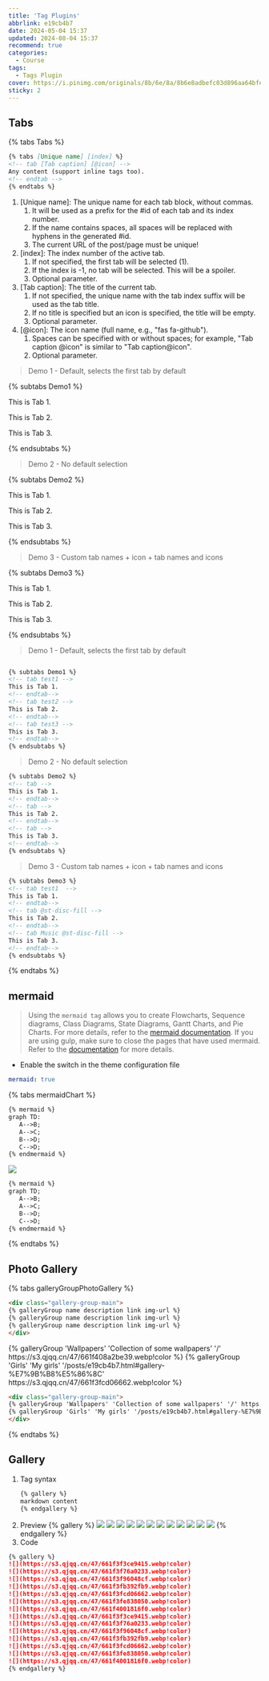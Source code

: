 ```yaml
---
title: 'Tag Plugins'
abbrlink: e19cb4b7
date: 2024-05-04 15:37
updated: 2024-08-04 15:37
recommend: true
categories:
  - Course
tags:
  - Tags Plugin
cover: https://i.pinimg.com/originals/8b/6e/8a/8b6e8adbefc03d896aa64bfeec253e70.jpg
sticky: 2
---
```


## Tabs

{% tabs Tabs %}

<!-- tab Syntax -->

```markdown
{% tabs [Unique name] [index] %}
<!-- tab [Tab caption] [@icon] -->
Any content (support inline tags too).
<!-- endtab -->
{% endtabs %}
```

<!-- endtab -->

<!-- tab Parameters -->

1. [Unique name]: The unique name for each tab block, without commas.
   1. It will be used as a prefix for the #id of each tab and its index number.
   2. If the name contains spaces, all spaces will be replaced with hyphens in the generated #id.
   3. The current URL of the post/page must be unique!
2. [index]: The index number of the active tab.
   1. If not specified, the first tab will be selected (1).
   2. If the index is -1, no tab will be selected. This will be a spoiler.
   3. Optional parameter.
3. [Tab caption]: The title of the current tab.
   1. If not specified, the unique name with the tab index suffix will be used as the tab title.
   2. If no title is specified but an icon is specified, the title will be empty.
   3. Optional parameter.
4. [@icon]: The icon name (full name, e.g., "fas fa-github").
   1. Spaces can be specified with or without spaces; for example, "Tab caption @icon" is similar to "Tab caption@icon".
   2. Optional parameter.

<!-- endtab -->

<!-- tab Preview -->

> Demo 1 - Default, selects the first tab by default

{% subtabs Demo1 %}
<!-- tab test1 -->
This is Tab 1.
<!-- endtab-->
<!-- tab test2 -->
This is Tab 2.
<!-- endtab-->
<!-- tab test3 -->
This is Tab 3.
<!-- endtab-->
{% endsubtabs %}

> Demo 2 - No default selection

{% subtabs Demo2 %}
<!-- tab -->
This is Tab 1.
<!-- endtab-->
<!-- tab -->
This is Tab 2.
<!-- endtab-->
<!-- tab -->
This is Tab 3.
<!-- endtab-->
{% endsubtabs %}

> Demo 3 - Custom tab names + icon + tab names and icons

{% subtabs Demo3 %}
<!-- tab test1  -->
This is Tab 1.
<!-- endtab-->
<!-- tab @fab fa-github -->
This is Tab 2.
<!-- endtab-->
<!-- tab Music @fas fa-music -->
This is Tab 3.
<!-- endtab-->
{% endsubtabs %}

<!-- endtab -->

<!-- tab Source Code -->

> Demo 1 - Default, selects the first tab by default

```markdown

{% subtabs Demo1 %}
<!-- tab test1 -->
This is Tab 1.
<!-- endtab-->
<!-- tab test2 -->
This is Tab 2.
<!-- endtab-->
<!-- tab test3 -->
This is Tab 3.
<!-- endtab-->
{% endsubtabs %}
```

> Demo 2 - No default selection

```markdown
{% subtabs Demo2 %}
<!-- tab -->
This is Tab 1.
<!-- endtab-->
<!-- tab -->
This is Tab 2.
<!-- endtab-->
<!-- tab -->
This is Tab 3.
<!-- endtab-->
{% endsubtabs %}
```

> Demo 3 - Custom tab names + icon + tab names and icons

```markdown
{% subtabs Demo3 %}
<!-- tab test1  -->
This is Tab 1.
<!-- endtab-->
<!-- tab @st-disc-fill -->
This is Tab 2.
<!-- endtab-->
<!-- tab Music @st-disc-fill -->
This is Tab 3.
<!-- endtab-->
{% endsubtabs %}
```

<!-- endtab -->

{% endtabs %}

## mermaid

> Using the `mermaid tag` allows you to create Flowcharts, Sequence diagrams, Class Diagrams, State Diagrams, Gantt Charts, and Pie Charts. For more details, refer to the [mermaid documentation](https://mermaid.js.org/#/).
> If you are using gulp, make sure to close the pages that have used mermaid. Refer to the [documentation](https://solitude.js.org/high-configuration/advanced#gulp) for more details.

* Enable the switch in the theme configuration file

```yaml
mermaid: true
```

{% tabs mermaidChart %}

<!-- tab Syntax -->

```markdown
{% mermaid %}
graph TD:
   A-->B;
   A-->C;
   B-->D;
   C-->D;
{% endmermaid %}
```

<!-- endtab -->

<!-- tab Preview -->

![](https://s3.qjqq.cn/47/661f416a2f175.webp!color)

<!-- endtab -->

<!-- tab Source Code -->

```markdown
{% mermaid %}
graph TD;
   A-->B;
   A-->C;
   B-->D;
   C-->D;
{% endmermaid %}
```

<!-- endtab -->

{% endtabs %}

## Photo Gallery

{% tabs galleryGroupPhotoGallery %}

<!-- tab Syntax -->

```markdown
<div class="gallery-group-main">
{% galleryGroup name description link img-url %}
{% galleryGroup name description link img-url %}
{% galleryGroup name description link img-url %}
</div>
```

<!-- endtab -->

<!-- tab Preview -->

<div class="gallery-group-main">
{% galleryGroup 'Wallpapers' 'Collection of some wallpapers' '/' https://s3.qjqq.cn/47/661f408a2be39.webp!color %}
{% galleryGroup 'Girls' 'My girls' '/posts/e19cb4b7.html#gallery-%E7%9B%B8%E5%86%8C' https://s3.qjqq.cn/47/661f3fcd06662.webp!color %}
</div>

<!-- endtab -->

<!-- tab Source Code -->

```markdown
<div class="gallery-group-main">
{% galleryGroup 'Wallpapers' 'Collection of some wallpapers' '/' https://s3.qjqq.cn/47/661f408a2be39.webp!color %}
{% galleryGroup 'Girls' 'My girls' '/posts/e19cb4b7.html#gallery-%E7%9B%B8%E5%86%8C' https://s3.qjqq.cn/47/661f3fcd06662.webp!color %}
</div>
```

<!-- endtab -->

{% endtabs %}

## Gallery 

1. Tag syntax
    ```markdown
    {% gallery %}
    markdown content
    {% endgallery %}
    ```
2. Preview
{% gallery %}
   ![](https://i.pinimg.com/originals/fd/d6/d7/fdd6d74c0be3966e5ac35d273001b3b0.gif)
   ![](https://i.pinimg.com/originals/44/d5/cd/44d5cdbfd657e791f250d3e7931e10a4.webp)
   ![](https://i.pinimg.com/originals/71/a1/95/71a19513d9650643470018db555f0e82.webp)
   ![](https://i.pinimg.com/736x/b8/47/d3/b847d3018e86361419491d5fea2c16c0.jpg)
   ![](https://i.pinimg.com/originals/b8/0a/eb/b80aebc0924b0f8068bfa00135235590.jpg)
   ![](https://i.pinimg.com/originals/26/61/16/26611602f5959ef88c290858d49f905b.jpg)
   ![](https://i.pinimg.com/originals/79/a3/a6/79a3a61f3f5a13fb7bf8aa9c1d684c9a.jpg)
   ![](https://i.pinimg.com/originals/0c/96/7c/0c967c4af27aa805391e3be495936acd.png)
   ![](https://i.pinimg.com/originals/58/13/fb/5813fbcf2bc76e91e60b6c45c11f6092.jpg)
   ![](https://i.pinimg.com/originals/ca/b3/1a/cab31a378b34fb51a41e43e53cb803f0.jpg)
   ![](https://i.pinimg.com/originals/ce/33/06/ce330642a29291577279ab20c8d3c6cf.jpg)
   ![](https://i.pinimg.com/originals/84/08/e3/8408e387fa24fc2c6f0c6a7b9b14e0c3.png)
{% endgallery %}
3. Code
```markdown
{% gallery %}
![](https://s3.qjqq.cn/47/661f3f3ce9415.webp!color)
![](https://s3.qjqq.cn/47/661f3f76a0233.webp!color)
![](https://s3.qjqq.cn/47/661f3f96048cf.webp!color)
![](https://s3.qjqq.cn/47/661f3fb392fb9.webp!color)
![](https://s3.qjqq.cn/47/661f3fcd06662.webp!color)
![](https://s3.qjqq.cn/47/661f3fe838050.webp!color)
![](https://s3.qjqq.cn/47/661f4001816f0.webp!color)
![](https://s3.qjqq.cn/47/661f3f3ce9415.webp!color)
![](https://s3.qjqq.cn/47/661f3f76a0233.webp!color)
![](https://s3.qjqq.cn/47/661f3f96048cf.webp!color)
![](https://s3.qjqq.cn/47/661f3fb392fb9.webp!color)
![](https://s3.qjqq.cn/47/661f3fcd06662.webp!color)
![](https://s3.qjqq.cn/47/661f3fe838050.webp!color)
![](https://s3.qjqq.cn/47/661f4001816f0.webp!color)
{% endgallery %}
```
